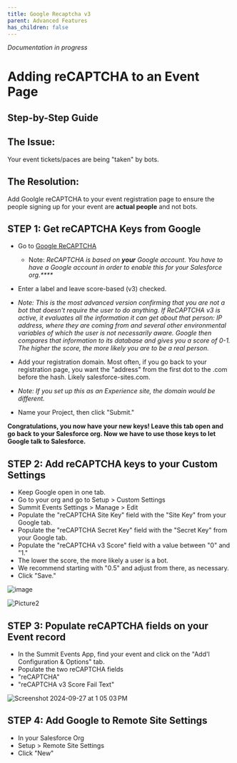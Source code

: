 ```yaml
---
title: Google Recaptcha v3
parent: Advanced Features
has_children: false
---
```

_Documentation in progress_

# Adding reCAPTCHA to an Event Page
## Step-by-Step Guide

## The Issue:
Your event tickets/paces are being "taken" by bots.

## The Resolution:
Add Goolgle reCAPTCHA to your event registration page to ensure the people signing up for your event are **actual people** and not bots.

## STEP 1: Get reCAPTCHA Keys from Google
* Go to [Google ReCAPTCHA](http://www.google.com/recaptcha/admin/create)
  * Note: _ReCAPTCHA is based on **your** Google account. You have to have a Google account in order to enable this for your Salesforce org.****_
* Enter a label and leave score-based (v3) checked.   
*  _Note: This is the most advanced version confirming that you are not a bot that doesn't require the user to do anything. If ReCAPTCHA v3 is active, it evaluates all the information it can get about that person: IP address, where they are coming from and several other environmental variables of which the user is not necessarily aware. Google then compares that information to its database and gives you a score of 0-1. The higher the score, the more likely you are to be a real person._

* Add your registration domain. Most often, if you go back to your registration page, you want the "address" from the first dot to the .com before the hash. Likely salesforce-sites.com.
*  _Note: If you set up this as an Experience site, the domain would be different._

* Name your Project, then click "Submit."

**Congratulations, you now have your new keys! Leave this tab open and go back to your Salesforce org. Now we have to use those keys to let Google talk to Salesforce.**

## STEP 2: Add reCAPTCHA keys to your Custom Settings
* Keep Google open in one tab.
*  Go to your org and go to Setup > Custom Settings
*   Summit Events Settings > Manage > Edit
* Populate the "reCAPTCHA Site Key" field with the "Site Key" from your Google tab. 
* Populate the "reCAPTCHA Secret Key" field with the "Secret Key" from your Google tab. 
* Populate the "reCAPTCHA v3 Score" field with a value between "0" and "1."
*  The lower the score, the more likely a user is a bot.
*  We recommend starting with "0.5" and adjust from there, as necessary.
* Click "Save."

![image](https://github.com/user-attachments/assets/b8a44ee4-02fe-414c-830f-e9d022162dd4)

![Picture2](https://github.com/user-attachments/assets/575e2cf8-39f1-4e67-80d1-0c1f3c31051e)

## STEP 3: Populate reCAPTCHA fields on your Event record
* In the Summit Events App, find your event and click on the "Add'l Configuration & Options" tab.
* Populate the two reCAPTCHA fields
*  "reCAPTCHA"
*  "reCAPTCHA v3 Score Fail Text"

![Screenshot 2024-09-27 at 1 05 03 PM](https://github.com/user-attachments/assets/36122ff0-e691-4474-a029-b7f34e4a6c0c)

## STEP 4: Add Google to Remote Site Settings
* In your Salesforce Org
*  Setup > Remote Site Settings
*   Click "New"
